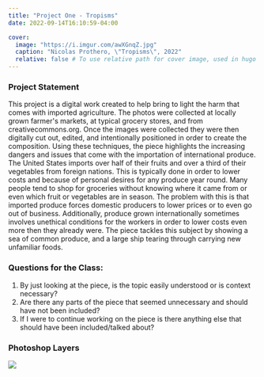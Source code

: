 ```yaml
---
title: "Project One - Tropisms"
date: 2022-09-14T16:10:59-04:00

cover:
  image: "https://i.imgur.com/awXGnqZ.jpg"
  caption: "Nicolas Prothero, \"Tropisms\", 2022"
  relative: false # To use relative path for cover image, used in hugo Page-bundles
---
```


### Project Statement
This project is a digital work created to help bring to light the harm that comes with imported agriculture. The photos were collected at locally grown farmer's markets, at typical grocery stores, and from creativecommons.org. Once the images were collected they were then digitally cut out, edited, and intentionally positioned in order to create the composition. Using these techniques, the piece highlights the increasing dangers and issues that come with the importation of international produce. The United States imports over half of their fruits and over a third of their vegetables from foreign nations. This is typically done in order to lower costs and because of personal desires for any produce year round. Many people tend to shop for groceries without knowing where it came from or even which fruit or vegetables are in season. The problem with this is that imported produce forces domestic producers to lower prices or to even go out of business. Additionally, produce grown internationally sometimes involves unethical conditions for the workers in order to lower costs even more then they already were. The piece tackles this subject by showing a sea of common produce, and a large ship tearing through carrying new unfamiliar foods. 

### Questions for the Class:
1. By just looking at the piece, is the topic easily understood or is context necessary?
2. Are there any parts of the piece that seemed unnecessary and should have not been included?
3. If I were to continue working on the piece is there anything else that should have been included/talked about?


### Photoshop Layers
![](https://i.imgur.com/E8Sz7HR.png)